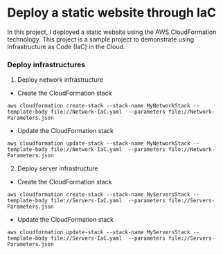# Deploy a static website through IaC

In this project, I deployed a static website using the AWS CloudFormation technology. This project is a sample project to demonstrate using Infrastructure as Code (IaC) in the Cloud.

### Deploy infrastructures

1. Deploy network infrastructure
 * Create the CloudFormation stack
 ```
 aws cloudformation create-stack --stack-name MyNetworkStack --template-body file://Network-IaC.yaml  --parameters file://Network-Parameters.json
 ```
 * Update the CloudFormation stack
 ```
 aws cloudformation update-stack --stack-name MyNetworkStack --template-body file://Network-IaC.yaml  --parameters file://Network-Parameters.json
 ```

2. Deploy server infrastructure
 * Create the CloudFormation stack
 ```
 aws cloudformation create-stack --stack-name MyServersStack --template-body file://Servers-IaC.yaml  --parameters file://Servers-Parameters.json
 ```
 * Update the CloudFormation stack
 ```
 aws cloudformation update-stack --stack-name MyServersStack --template-body file://Servers-IaC.yaml  --parameters file://Servers-Parameters.json
 ```
